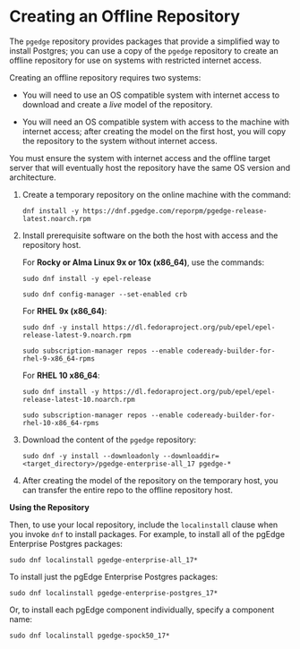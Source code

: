 # Creating an Offline Repository

The `pgedge` repository provides packages that provide a simplified way to install Postgres; you can use a copy of the `pgedge` repository to create an offline repository for use on systems with restricted internet access.

Creating an offline repository requires two systems:

* You will need to use an OS compatible system with internet access to download and create a *live* model of the repository. 

* You will need an OS compatible system with access to the machine with internet access; after creating the model on the first host, you will copy the repository to the system without internet access.

You must ensure the system with internet access and the offline target server that will eventually host the repository have the same OS version and architecture.

1. Create a temporary repository on the online machine with the command:

    `dnf install -y https://dnf.pgedge.com/reporpm/pgedge-release-latest.noarch.rpm`

2. Install prerequisite software on the both the host with access and the repository host.  

    For **Rocky or Alma Linux 9x or 10x (x86_64)**, use the commands:

    `sudo dnf install -y epel-release`

    `sudo dnf config-manager --set-enabled crb` 

    For **RHEL 9x (x86_64)**:

    `sudo dnf -y install https://dl.fedoraproject.org/pub/epel/epel-release-latest-9.noarch.rpm`

    `sudo subscription-manager repos --enable codeready-builder-for-rhel-9-x86_64-rpms`

    For **RHEL 10 x86_64**:

    `sudo dnf install -y https://dl.fedoraproject.org/pub/epel/epel-release-latest-10.noarch.rpm`

    `sudo subscription-manager repos --enable codeready-builder-for-rhel-10-x86_64-rpms`

3. Download the content of the `pgedge` repository:

    `sudo dnf -y install --downloadonly --downloaddir=<target_directory>/pgedge-enterprise-all_17 pgedge-*` 

4. After creating the model of the repository on the temporary host, you can transfer the entire repo to the offline repository host.

**Using the Repository**

Then, to use your local repository, include the `localinstall` clause when you invoke `dnf` to install packages.  For example, to install all of the pgEdge Enterprise Postgres packages:

`sudo dnf localinstall pgedge-enterprise-all_17*` 

To install just the pgEdge Enterprise Postgres packages:

`sudo dnf localinstall pgedge-enterprise-postgres_17*` 

Or, to install each pgEdge component individually, specify a component name:

`sudo dnf localinstall pgedge-spock50_17*` 

